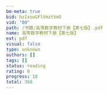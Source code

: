 ```yaml
---
bm-meta: true
bid: hzIxouGFlVmztVmO
vid: "00"
path: /书籍/高等数学教材下册【第七版】.pdf
name: 高等数学教材下册【第七版】
ext: pdf
visual: false
type: unknown
authors: []
tags: []
status: reading
rating: 0
progress: 18
total: 368
---
```

